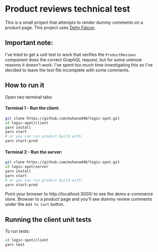 # Product reviews technical test

This is a small project that attempts to render dummy comments on a product page. This project uses [Deity Falcon](https://falcon.deity.io/).

## Important note:
I've tried to get a unit test to work that verifies the `ProductReviews` component does the correct GraphQL request, but for some unknow reasons it doesn't work. I've spent too much time investigating this so I've decided to leave the test file incomplete with some comments.

## How to run it

Open two terminal tabs:

#### Terminal 1 - Run the client:
```bash
git clone https://github.com/muhanad40/logic-spot.git
cd logic-spot/client
yarn install
yarn start
# or you can run product build with:
yarn start:prod
```

#### Terminal 2 - Run the server:
```bash
git clone https://github.com/muhanad40/logic-spot.git
cd logic-spot/server
yarn install
yarn start
# or you can run product build with:
yarn start:prod
```

Point your browser to http://localhost:3000/ to see the demo e-commerce store. Browser to a product page and you'll see dummy review comments under the `Add to Cart` button.

## Running the client unit tests

To run tests:

```bash
cd logic-spot/client
yarn test
```